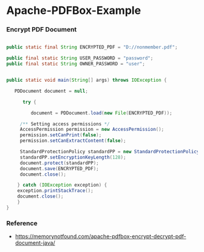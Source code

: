 # Apache-PDFBox-Example

### Encrypt PDF Document

```java

public static final String ENCRYPTED_PDF = "D://nonmember.pdf";

public final static String USER_PASSWORD = "password";
public final static String OWNER_PASSWORD = "user";


public static void main(String[] args) throws IOException {

   PDDocument document = null;

      try {

         document = PDDocument.load(new File(ENCRYPTED_PDF));

	 /** Setting access permissions */
	 AccessPermission permission = new AccessPermission();
	 permission.setCanPrint(false);
	 permission.setCanExtractContent(false);

	 StandardProtectionPolicy standardPP = new StandardProtectionPolicy(OWNER_PASSWORD, USER_PASSWORD, permission);
	 standardPP.setEncryptionKeyLength(128);
	 document.protect(standardPP);
	 document.save(ENCRYPTED_PDF);
	 document.close();

    } catch (IOException exception) {
	exception.printStackTrace();
	document.close();
    }
}   

```

### Reference

- https://memorynotfound.com/apache-pdfbox-encrypt-decrypt-pdf-document-java/

